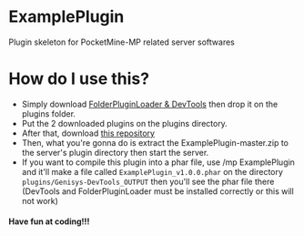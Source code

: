 # ExamplePlugin
Plugin skeleton for PocketMine-MP related server softwares

# How do I use this?
- Simply download [FolderPluginLoader & DevTools](https://github.com/iTXTech/DevTools/releases) then drop it on the plugins folder.
- Put the 2 downloaded plugins on the plugins directory.
- After that, download [this repository](https://github.com/KairusDarkSeeker/ExamplePlugin/archive/master.zip)
- Then, what you're gonna do is extract the ExamplePlugin-master.zip to the server's plugin directory then start the server.
- If you want to compile this plugin into a phar file, use /mp ExamplePlugin and it'll make a file called ` ExamplePlugin_v1.0.0.phar ` on the directory ` plugins/Genisys-DevTools_OUTPUT ` then you'll see the phar file there (DevTools and FolderPluginLoader must be installed correctly or this will not work)

#### Have fun at coding!!!
